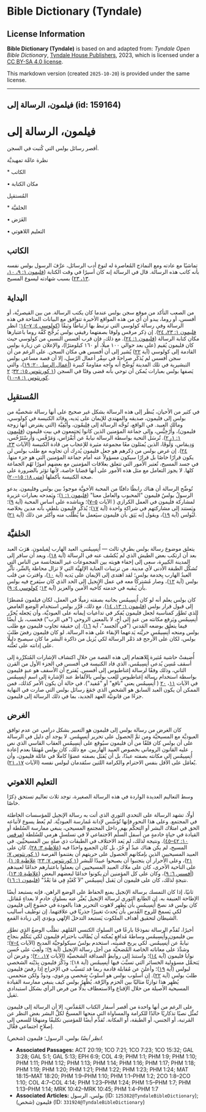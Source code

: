 # Bible Dictionary (Tyndale)

## License Information

**Bible Dictionary (Tyndale)** is based on and adapted from: _Tyndale Open Bible Dictionary_, [Tyndale House Publishers](https://tyndaleopenresources.com/), 2023, which is licensed under a [CC BY-SA 4.0 license](https://creativecommons.org/licenses/by-sa/4.0/legalcode.en).

This markdown version (created `2025-10-20`) is provided under the same license.



--------------------------------

## فيلمون، الرسالة إلى (id: 159164)

فيلمون، الرسالة إلى
===================

أقصر رسائل بولس التي كُتبت في السجن.

نظرة عامَّة تمهيديَّة

\* الكاتب

• مكان الكتابة

المُستقبِل

\* الخلفيَّة

• الغَرَض

• التعليم اللاهوتي

الكاتب
------

تماشيًا مع عادته ومع النماذج المُعاصرة له لنوع أدب الرسائل، عرَّفَ الرسول بولس نفسه بأنه كاتب هذه الرسالة. قال في الرسالة إنه كان أسيرًا في وقت الكتابة ([فليمون ١: ٩، ١٠، ١٣، ٢٣](https://ref.ly/Phlm1:9-Phlm1:10)) بسبب شهادته ليسوع المسيح.

البداية
-------

من الصعب التأكد من موقع سجن بولس عندما كان يكتب الرسالة. من بين القيصريَّة، أو أفسس، أو روما، يبدو أن أي من هذه المواقع الأخيرة تتوافق مع البيانات المتاحة في هذه الرسالة وفي رسالة كولوسي التي ترتبط بها ارتباطًا وثيقًا ([كولوسي ٤: ٧–١٤](https://ref.ly/Col4:7-Col4:14)؛ انظر [فليمون ١: ٢٣، ٢٤](https://ref.ly/Phlm1:23-Phlm1:24)). إن ذِكر مرقس ولوقا بصفتهما رفيقي بولس يُرجِّح كَفَّة روما باعتبارها مكان كتابة الرسالة ([فليمون ١: ٢٤](https://ref.ly/Phlm1:24)). مع ذلك، فإن قرب أفسس النسبي من كولوسي حيث كان فليمون يُقيم (على بعد حوالي ١٠٠ ميلًا، أو ١٦٠ كيلومترًا)، والإعلان عن زيارة بولس القادمة إلى كولوسي (آية [٢٢](https://ref.ly/Phlm1:22)) يٌشير إلى أن أفسس هي مكان السجن. على الرغم من أن سجن أفسس لم يُذكَر صراحةً في سِفْر أعمال الرُسل، إلا أن قصة مساعي بولس التبشيرية في تلك المدينة تُوضِّح أنه واجه مقاومةً كبيرة ([أعمال الرسل ٢٠: ١٩](https://ref.ly/Acts20:19))، والتي يَصفها بولس بعبارات يُمكن أن توحي بأنه قضى وقتًا في السجن ([١ كورنثوس ١٥: ٣٢](https://ref.ly/1Cor15:32)؛ [٢ كورنثوس ١: ٨–١٠](https://ref.ly/2Cor1:8-2Cor1:10)).

المُستقبِل
----------

في كثير من الأحيان، يُنظَر إلى هذه الرسالة بشكل غير صحيح على أنها رسالة شخصيَّة من بولس إلى فليمون، صديقه والمهتدي للإيمان على يَديه، وقائد الكنيسة في كولوسي، ومالك العبيد. في الواقع، تُوجَّه الرسالة إلى فِلِيمُون، وأَبْفِيَّة (التي يفترض أنها زوجة فليمون)، وأَرْخِبُّس، وإلى جماعة المؤمنين الذين كانوا يَجتمعون في بيت فليمون ([فليمون ١: ١، ٢](https://ref.ly/Phlm1:1-Phlm1:2)). تُرسَل التحية بواسطة الرسالة نيابةً عن أَبَفْرَاس، وَمَرْقُس، وَأَرِسْتَرْخُس، وَدِيمَاس، وَلُوقَا، الذين يُمثلون معًا مجموعة مثيرة للإعجاب من قادة الكنيسة (الآيات [٢٣، ٢٤](https://ref.ly/Phlm1:23-Phlm1:24)). إن غرض بولس من ذِكرهم هو جعل فليمون يُدرِك أن تجاوبه مع طلب بولس لن يكون قرارًا خاصًا بل قرارًا سيكون مسؤولاً عنه أمام جماعة المؤمنين التي هو جزء منها. في جسد المسيح، تُعتبر الأمور التي تتعلق بعلاقات المؤمنين مع بعضهم أمورًا تَهُم الجماعة كلها. لا يجوز التعامل مع مثل هذه الأمور على أنها قضايا خاصة، لأنها تؤثر بالضرورة على صحة الكنيسة بأكملها ([متى ١٨: ١٥–٢٠](https://ref.ly/Matt18:15-Matt18:20)).

تُوضِّح الرسالة أن هناك رابطًا دافئًا من المحبة الأخويَّة موجودٌ بين بولس وفليمون. يدعو الرسولُ بولسُ فليمون "المحبوب والعامل معنا" ([فليمون ١: ١](https://ref.ly/Phlm1:1))؛ ويَمدحه بعبارات غزيرة لمشاركة فليمون في العمل الكرازي ( الآيات [٥–٧](https://ref.ly/Phlm1:5-Phlm1:7))؛ ويناشده على أساس المحبة (آية [٩](https://ref.ly/Phlm1:9))؛ ويَستند إلى مشاركتهم في شراكة واحدة (آية [١٧](https://ref.ly/Phlm1:17))؛ يُذكِّر فليمون بلطفٍ بأنه مدين بخلاصه لبُولس (آية [١٩](https://ref.ly/Phlm1:19))، ويقول إنه يَثِق بأن فليمون سيَعمل ما يُطْلَب منه وأكثر من ذلك (آية [٢١](https://ref.ly/Phlm1:21)).

الخلفيَّة
---------

يتعلق موضوع رسالة بولس بطرفٍ ثالث — أُنِسِيمُس، العبد الهارب لِفيلمون. هَرَبَ العبد بعد أن ارتكب بعض الطيش الذي لم يُكشَف عنه في الرسالة (آية [١٨](https://ref.ly/Phlm1:18))، وبعد أن سافر إلى المدينة الكبيرة، سعى إلى إخفاء هويته بين المجموعات غير المتجانسة من الناس التي تُشكِّل الطبقة الأدنى لأي مدينة. من ترتيبات العناية الإلهيَّة التي لا تزال محاطة بِالسِّر، تأثَّر العبدُ الهارب بِخدمة بولس؛ لقد اهتدى إلى الإيمان على يَديه (آية [١٠](https://ref.ly/Phlm1:10))، واقتربَ من قلب بولس (آية [١٢](https://ref.ly/Phlm1:12))، وصار مُشتركًا معه في عمل الإنجيل إلى الحد الذي كان سيَفرح فيه بولس بأن يُبقيه في خدمته كأخيه الأمين والعزيز (آية [١٣](https://ref.ly/Phlm1:13)؛ [كولوسي ٤: ٩](https://ref.ly/Col4:9)).

كان بولس يعلم أنه لو كان أُنِسِيمُس بجانبه بصفته زميلًا في العمل، لكان فيلمون مُضطرًا إلى قبول قرار بولس ([فليمون ١: ١٣، ١٤](https://ref.ly/Phlm1:13-Phlm1:14)). مع ذلك، قَرَّر بولس استخدام الوضع الغامض الذي تَطوَّر كمناسبة لجعل فليمون يُفكر في تداعيات إيمانه على العبوديَّة، وأن يَجعله يُحرِّر أُنِسِيمُس ويَرفع مكانته من عبدٍ إلى أخٍ، لا بالمعنى الروحي ("في الرب") فحسب، بل أيضًا فيما يتعلق بوضعه المَدني ("في الجسد"، آية [١٦](https://ref.ly/Phlm1:16)). إن حقيقة تجاوب فليمون مع طلب بولس ومنحه أُنِسِيمُس حريَّته يَدعهما الإبقاء على هذه الرسالة. لو كان فليمون رفضَ طلبَ بولس، لكان على الأرجح قد دَمَّر الرسالة لكي يُزيل من ذاكرة البشر ما كان سيصبح دليلًا على إدانته على تَعنُّته.

أُضيفتْ حاشية مُثيرة للاهتمام إلى هذه القصة من خلال اكتشاف الإشارات المُتكرِّرة إلى أسقف مُسِن يُدعى أُنِسِيمُس، الذي قاد الكنيسة في أفسس في الجزء الأول من القرن الثاني، وذلك وفقًا لرسالة إغناطيوس إلى أفسس. يُقترح أن الأسقف هو عبد فليمون بواسطة استخدام رسالة إغناطيوس للِعب بولس بالألفاظ عند الإشارة إلى اسم أُنِسِيمُس في الآيات [١١](https://ref.ly/Phlm1:11)، [٢٠](https://ref.ly/Phlm1:20) ( أُنِسِيمُس يعني "نافع" أو "مُفيد"). في حالة أن يكون الأمر كذلك، فمن الممكن أن يكون العبد السابق هو الشخص الذي جَمَعَ رسائل بولس التي صارت في النهاية جزءًا من قانونيَّة العهد الجديد، بما في ذلك الرسالة إلى فليمون.

الغرض
-----

كان الغرض من رسالة بولس إلى فليمون هو التعبير بشكل درامي عن عدم توافق العبوديَّة مع المسيحيَّة ومن ثمَّ الحصول على تحرير أُنِسِيمُس. لا يوجد أي دليل في الرسالة على أن بولس كان قلقًا من أن فليمون سيُوقع على أُنِسِيمُس العقاب القاسي الذي نص عليه القانون الروماني بخصوص العبيد الهاربين. مع ذلك، كان بولس مُهتمًا بعدم إعادة أُنِسِيمُس إلى مكانته بصفته عبدًا، بل أن يُقبَل بصفته عضوًا كاملًا في عائلة فليمون، وأن يُعامَل على الأقل بنفس الاحترام والكرامة اللتين ستُقدمان لبولس نفسه (الآيات [١٧، ٢١](https://ref.ly/Phlm1:17)).

التعليم اللاهوتي
----------------

وسط التعاليم العديدة الواردة في هذه الرسالة الصغيرة، توجد ثلاث تعاليم تستحق ذِكرًا خاصًا.

أولًا، تشهد الرسالة على التحدي الثوري الذي أتت به رسالة الإنجيل للمؤسسات الخاطئة في المجتمع. وعلى هذا النحو، فإنها تُؤسِّس لإدانة مُمارسة العبوديَّة. لم يُعط يسوع لأتباعه الحق في امتلاك البشر أو التحكُّم بهم. داخل المجتمع المسيحي، ينبغي ممارسة السُلطة أو القيادة في حياةٍ خادمةٍ من أسفل السلِّم الاجتماعي لا في تسلسلٍ هرمي للسُلطة ([مرقس ١٠: ٤٢–٤٥](https://ref.ly/Mark10:42-Mark10:45)). ونتيجة لذلك، لم يَعد الاختلاف في الطبقات ذي صلةٍ بين المسيحيِّين. في المسيح، لم يكن هناك عبدٌ أو حُرٌ، بل كان الجميع واحدًا فيه ([غلاطية ٣: ٢٨](https://ref.ly/Gal3:28)). كان على العبيد المسيحيين الذين بإمكانهم الحصول على حريتهم أن يغتنموا الفرصة ([١ كورنثوس ٧: ٢١](https://ref.ly/1Cor7:21))، وعلى الأحرار أن يتجنبوا أن يصبحوا عبيدًا للبشر ([١ كورنثوس ٧: ٢٣](https://ref.ly/1Cor7:23)؛ [غلاطية ٥: ١](https://ref.ly/Gal5:1)). على الناحية الأخرى، كان على ملاك العبيد المسيحيين أن يعملوا باعتبارهم خدامًا لعبيدهم ([أفسس ٦: ٩](https://ref.ly/Eph6:9))، وكان على كل المؤمنين أن يكونوا خدامًا لبعضهم البعض ([غلاطية ٥: ١٣](https://ref.ly/Gal5:13)). نتيجةٍ لذلك، كان على فليمون أن يَقبل أُنِسِيمُس "لاَ كَعَبْدٍ فِي مَا بَعْدُ" ([فليمون ١: ١٦](https://ref.ly/Phlm1:16)).

ثانيًا، إذا كان التمسك برسالة الإنجيل يمنع الحفاظ على الوضع الراهن، فإنه يستبعد أيضًا الإطاحة العنيفة به. إن الطابع الثوري لرسالة الإنجيل يُعبَّر عنه بسلوكٍ خادمٍ لا بعداءٍ مُقاتل. كان بولس قد نصحَ أُنِسِيمُس بأن يُظهِر لاهوت التحرير هذا بالعودة في خضوعٍ إلى فليمون لكي يَسمحَ للروح القُدس بأن يُحدثَ تغييرًا جذريًا في علاقتهما. إن توظيف أساليب الشيطان لتحقيق أهداف الملكوت يَستبعد التدخلَ الإلهي ويؤدي إلى زيادة القمع.

أخيرًا، تُقدِّم الرسالة نموذجًا بارعًا في السلوك الكنسي المُلهَم. تطلَّب الوضعُ الذي تطوَّر بين فليمون وأُنِسِيمُس وساطةَ مُدافعٍ يُمكنه أن يُطالب باحترام فليمون لكي يَتكلَّم بنجاح نيابةً عن أُنِسِيمُس. لكي يربح قضيته، استخدم بولسُ سيكولوجيَّة المديح (الآيات [٤–٧](https://ref.ly/Phlm1:4-Phlm1:7))؛ وشدَّدَ على معاناته الخاصة المُضحيِّة من أجل رسالة الإنجيل (آية [٩](https://ref.ly/Phlm1:9))؛ ولَعِبَ على حُسن نوايا فليمون (آية [١٤](https://ref.ly/Phlm1:14))؛ واستندَ إلى روابط الصداقة الشخصيَّة (الآيات [١٧، ٢٠](https://ref.ly/Phlm1:17))؛ وعرضَ أن يَتحمَّل مسؤولية الخسائر التي تسبَّبَ فيها أُنِسِيمُس (آية ١٨)؛ وذَكَّرَ فليمون بِدَيْنه الشخصي لبولس (آية [١٩](https://ref.ly/Phlm1:19))؛ وأعلنَ عن مُقابلة قادمة ربما قد تَتسبَّب في الإحراج إذا رفضَ فليمون طلبَ بولس (آية [٢٢](https://ref.ly/Phlm1:22)). إن أسلوب بولس هو أسلوبٌ شخصي ورعوي، ودودٌ ولكن متحمس. يُظهِر هذا توازنًا مثاليًا بين الحزم والرِّقة. يُظْهِرُ بولس كيف ينبغي ممارسة القيادة المسيحية الأصيلة من خلال الإقناع والاستعطاف بدلًا من فرض الرأي بشكل استبدادي ثقيل.

على الرغم من أنها واحدة من أقصر أسفار الكتاب المُقدَّس، إلا أن الرسالة إلى فليمون تُمثِّل نصبًا تذكاريًا خالدًا للكرامة والمساواة التي منحها المسيحُ لكلِّ البشر بغض النظر عن المَرتبة، أو الجنس، أو الطبقة، أو المكانة. تُقدِّم أيضًا للمؤمنين تكليفًا ومنهجًا للسعي إلى إصلاحٍ اجتماعي فعَّال.

*انظر أيضًا* بولس، الرسول؛ فليمون (شخص).

* **Associated Passages:** ACT 20:19; 1CO 7:21; 1CO 7:23; 1CO 15:32; GAL 3:28; GAL 5:1; GAL 5:13; EPH 6:9; COL 4:9; PHM 1:1; PHM 1:9; PHM 1:10; PHM 1:11; PHM 1:12; PHM 1:13; PHM 1:14; PHM 1:16; PHM 1:17; PHM 1:18; PHM 1:19; PHM 1:20; PHM 1:21; PHM 1:22; PHM 1:23; PHM 1:24; MAT 18:15–MAT 18:20; PHM 1:9–PHM 1:10; PHM 1:1–PHM 1:2; 2CO 1:8–2CO 1:10; COL 4:7–COL 4:14; PHM 1:23–PHM 1:24; PHM 1:5–PHM 1:7; PHM 1:13–PHM 1:14; MRK 10:42–MRK 10:45; PHM 1:4–PHM 1:7
* **Associated Articles:** بولس، الرسول (ID: `125382@TyndaleBibleDictionary`); فليمون (شخص) (ID: `331924@TyndaleBibleDictionary`)

